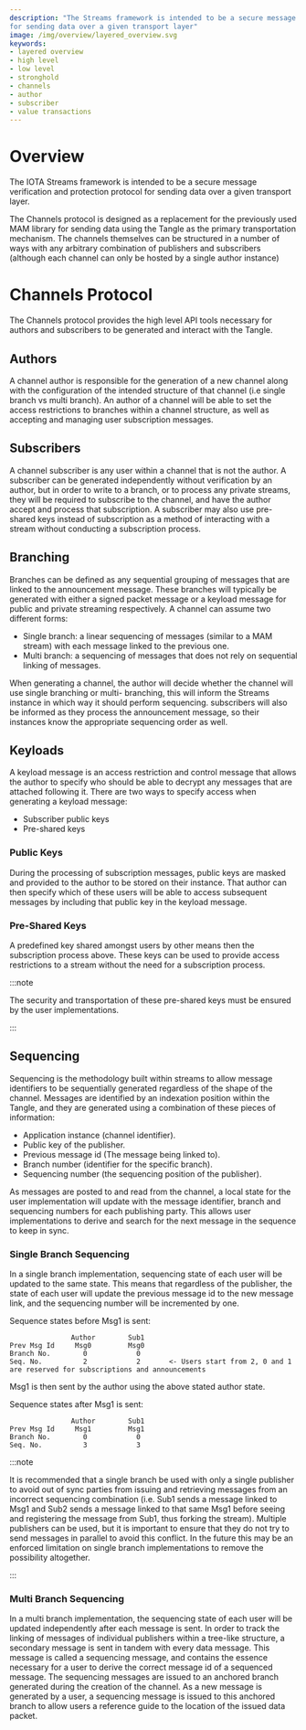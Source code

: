 ```yaml
---
description: "The Streams framework is intended to be a secure message verification and protection protocol 
for sending data over a given transport layer"
image: /img/overview/layered_overview.svg
keywords:
- layered overview
- high level
- low level
- stronghold
- channels
- author
- subscriber
- value transactions
---
```

# Overview
The IOTA Streams framework is intended to be a secure message verification and protection protocol 
for sending data over a given transport layer. 

The Channels protocol is designed as a replacement for the previously used MAM library for sending 
data using the Tangle as the primary transportation mechanism. The channels themselves can be 
structured in a number of ways with any arbitrary combination of publishers and subscribers (although 
each channel can only be hosted by a single author instance)


# Channels Protocol
The Channels protocol provides the high level API tools necessary for authors and subscribers to be 
generated and interact with the Tangle. 


## Authors
A channel author is responsible for the generation of a new channel along with the configuration of the 
intended structure of that channel (i.e single branch vs multi branch). An author of a channel will be 
able to set the access restrictions to branches within a channel structure, as well as accepting and 
managing user subscription messages. 

## Subscribers 
A channel subscriber is any user within a channel that is not the author. A subscriber can be generated
independently without verification by an author, but in order to write to a branch, or to process any 
private streams, they will be required to subscribe to the channel, and have the author accept and process 
that subscription. A subscriber may also use pre-shared keys instead of subscription as a method of 
interacting with a stream without conducting a subscription process. 


## Branching
Branches can be defined as any sequential grouping of messages that are linked to the announcement 
message. These branches will typically be generated with either a signed packet message or a keyload message for 
public and private streaming respectively. A channel can assume two different forms: 
- Single branch: a linear sequencing of messages (similar to a MAM stream) with each message linked to 
the previous one.
- Multi branch: a sequencing of messages that does not rely on sequential linking of messages.

When generating a channel, the author will decide whether the channel will use single branching or multi-
branching, this will inform the Streams instance in which way it should perform sequencing. subscribers will 
also be informed as they process the announcement message, so their instances know the appropriate 
sequencing order as well.   

## Keyloads
A keyload message is an access restriction and control message that allows the author to specify who should be 
able to decrypt any messages that are attached following it. There are two ways to specify access when generating 
a keyload message: 
- Subscriber public keys  
- Pre-shared keys 

### Public Keys
During the processing of subscription messages, public keys are masked and provided to the author to be stored on 
their instance. That author can then specify which of these users will be able to access subsequent messages by 
including that public key in the keyload message.

### Pre-Shared Keys
A predefined key shared amongst users by other means then the subscription process above. These keys can be used to provide access restrictions to a stream 
without the need for a subscription process. 

:::note

The security and transportation of these pre-shared keys must be ensured by the user implementations.

:::

## Sequencing
Sequencing is the methodology built within streams to allow message identifiers to be sequentially generated regardless 
of the shape of the channel. Messages are identified by an indexation position within the Tangle, and they are 
generated using a combination of these pieces of information:
- Application instance (channel identifier).
- Public key of the publisher.
- Previous message id (The message being linked to).
- Branch number (identifier for the specific branch).
- Sequencing number (the sequencing position of the publisher).

As messages are posted to and read from the channel, a local state for the user implementation will update with the message 
identifier, branch and sequencing numbers for each publishing party. This allows user implementations to derive and 
search for the next message in the sequence to keep in sync. 

### Single Branch Sequencing
In a single branch implementation, sequencing state of each user will be updated to the same state. This means that 
regardless of the publisher, the state of each user will update the previous message id to the new message link, and the 
sequencing number will be incremented by one. 

Sequence states before Msg1 is sent:
```
               Author        Sub1
Prev Msg Id     Msg0         Msg0 
Branch No.        0            0
Seq. No.          2            2       <- Users start from 2, 0 and 1 are reserved for subscriptions and announcements
```

Msg1 is then sent by the author using the above stated author state.

Sequence states after Msg1 is sent:
```
               Author        Sub1
Prev Msg Id     Msg1         Msg1 
Branch No.        0            0
Seq. No.          3            3     
```

:::note

It is recommended that a single branch be used with only a single publisher to avoid out of sync parties from 
issuing and retrieving messages from an incorrect sequencing combination (i.e. Sub1 sends a message linked to Msg1 and Sub2 
sends a message linked to that same Msg1 before seeing and registering the message from Sub1, thus forking the stream). 
Multiple publishers can be used, but it is important to ensure that they do not try to send messages in parallel to 
avoid this conflict. In the future this may be an enforced limitation on single branch implementations to remove the 
possibility altogether.

:::

### Multi Branch Sequencing 
In a multi branch implementation, the sequencing state of each user will be updated independently after each message is sent. 
In order to track the linking of messages of individual publishers within a tree-like structure, a secondary message is 
sent in tandem with every data message. This message is called a sequencing message, and contains the essence necessary 
for a user to derive the correct message id of a sequenced message. The sequencing messages are issued to an anchored 
branch generated during the creation of the channel. As a new message is generated by a user, a sequencing message is
issued to this anchored branch to allow users a reference guide to the location of the issued data packet. 
